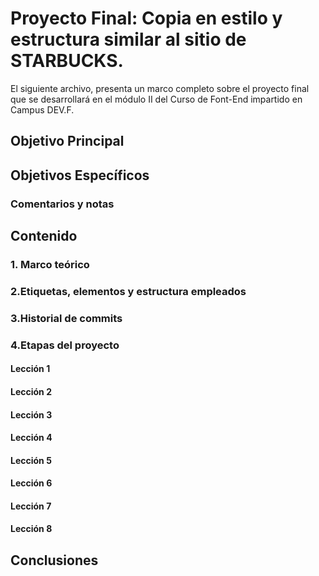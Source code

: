 # Proyecto Final: Copia en estilo y estructura similar al sitio de STARBUCKS.
El siguiente archivo, presenta un marco completo sobre el proyecto final que se desarrollará en el módulo II del Curso de Font-End impartido en Campus DEV.F. 
## Objetivo Principal

## Objetivos Específicos

### Comentarios y notas

## Contenido

### 1. Marco teórico

### 2.Etiquetas, elementos y estructura empleados

### 3.Historial de commits

### 4.Etapas del proyecto

#### Lección 1

#### Lección 2

#### Lección 3

#### Lección 4

#### Lección 5

#### Lección 6

#### Lección 7

#### Lección 8

## Conclusiones
